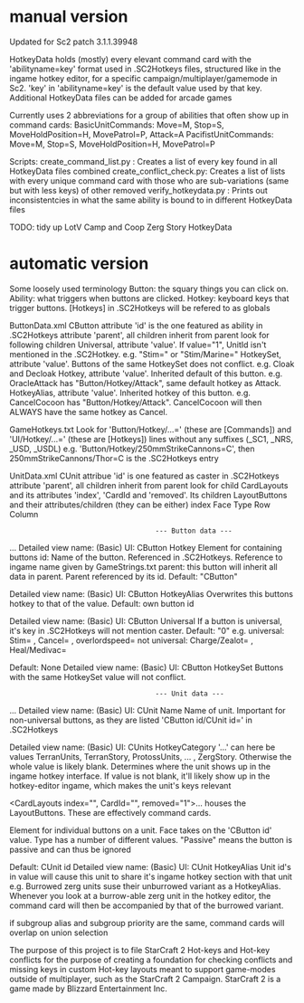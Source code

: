 # manual version
Updated for Sc2 patch 3.1.1.39948

HotkeyData holds (mostly) every elevant command card with the 'abilityname=key' format used in .SC2Hotkeys files, structured like in the ingame hotkey editor, for a specific campaign/multiplayer/gamemode in Sc2.
'key' in 'abilityname=key' is the default value used by that key. 
Additional HotkeyData files can be added for arcade games

Currently uses 2 abbreviations for a group of abilities that often show up in command cards:
BasicUnitCommands: Move=M, Stop=S, MoveHoldPosition=H, MovePatrol=P, Attack=A
PacifistUnitCommands: Move=M, Stop=S, MoveHoldPosition=H, MovePatrol=P

Scripts:
create_command_list.py	: Creates a list of every key found in all HotkeyData files combined
create_conflict_check.py: Creates a list of lists with every unique command card with those who are sub-variations (same but with less keys) of other removed
verify_hotkeydata.py	: Prints out inconsistentcies in what the same ability is bound to in different HotkeyData files

TODO:
tidy up LotV Camp and Coop Zerg Story HotkeyData


# automatic version
Some loosely used terminology
Button: the squary things you can click on.
Ability: what triggers when buttons are clicked.
Hotkey: keyboard keys that trigger buttons. [Hotkeys] in .SC2Hotkeys will be refered to as globals

ButtonData.xml
	CButton attribute 'id' is the one featured as ability in .SC2Hotkeys
	attribute 'parent', all children inherit from parent
	look for following children
		Universal, attribute 'value'. If value="1", UnitId isn't mentioned in the .SC2Hotkey. e.g. "Stim=" or "Stim/Marine="
		HotkeySet, attribute 'value'. Buttons of the same HotkeySet does not conflict. e.g. Cloak and Decloak
		Hotkey, attribute 'value'. Inherited default of this button. e.g. OracleAttack has "Button/Hotkey/Attack", same default hotkey as Attack.
		HotkeyAlias, attribute 'value'. Inherited hotkey of this button. e.g. CancelCocoon has "Button/Hotkey/Attack". CancelCocoon will then ALWAYS have the same hotkey as Cancel.
			
GameHotkeys.txt
	Look for 'Button/Hotkey/...=' (these are [Commands]) and 'UI/Hotkey/...=' (these are [Hotkeys]) lines without any suffixes (_SC1, _NRS, _USD, _USDL)
		e.g. 'Button/Hotkey/250mmStrikeCannons=C', then 250mmStrikeCannons/Thor=C is the .SC2Hotkeys entry
		
UnitData.xml
	CUnit attribue 'id' is one featured as caster in .SC2Hotkeys
	attribute 'parent', all children inherit from parent
	look for child CardLayouts and its attributes 'index', 'CardId and 'removed'. Its children
		LayoutButtons and their attributes/children (they can be either)
			index
			Face
			Type
			Row
			Column

										--- Button data ---
<CButton id="" parent="">...</CButton>												Detailed view name: (Basic) UI: CButton Hotkey
	Element for containing buttons
	id: Name of the button. Referenced in .SC2Hotkeys. Reference to ingame name given by GameStrings.txt
	parent: this button will inherit all data in parent. Parent referenced by its id. Default: "CButton"

<HotkeyAlias value=""/>																Detailed view name: (Basic) UI: CButton HotkeyAlias
	Overwrites this buttons hotkey to that of the value. Default: own button id
		
<Universal value="1"/>																Detailed view name: (Basic) UI: CButton Universal
	If a button is universal, it's key in .SC2Hotkeys will not mention caster. Default: "0"
	e.g. 	universal: Stim= , Cancel= , overlordspeed=
		not universal: Charge/Zealot= , Heal/Medivac=

<HotkeySet value=""/>		Default: None											Detailed view name: (Basic) UI: CButton HotkeySet
	Buttons with the same HotkeySet value will not conflict.
	
										--- Unit data ---
<CUnit id="" parent="">...</CUnit>													Detailed view name: (Basic) UI: CUnit Name
	Name of unit. Important for non-universal buttons, as they are listed 'CButton id/CUnit id=' in .SC2Hotkeys

<HotkeyCategory value="Unit/Category/..."/>											Detailed view name: (Basic) UI: CUnits HotkeyCategory
	'...' can here be values TerranUnits, TerranStory, ProtossUnits, ... , ZergStory. Otherwise the whole value is likely blank.
	Determines where the unit shows up in the ingame hotkey interface. If value is not blank, it'll likely show up in the hotkey-editor ingame, which makes the unit's keys relevant

<CardLayouts index="", CardId="", removed="1">...	</CardLayouts>
	houses the LayoutButtons. These are effectively command cards.

<LayoutButtons Face="" Type=""/>
	Element for individual buttons on a unit. Face takes on the 'CButton id' value. Type has a number of different values. "Passive" means the button is passive and can thus be ignored

<HotkeyAlias value=""/>		Default: CUnit id										Detailed view name: (Basic) UI: CUnit HotkeyAlias
	Unit id's in value will cause this unit to share it's ingame hotkey section with that unit
	e.g.	Burrowed zerg units suse their unburrowed variant as a HotkeyAlias. 
			Whenever you look at a burrow-able zerg unit in the hotkey editor, 
			the command card will then be accompanied by that of the burrowed variant.

if subgroup alias and subgroup priority are the same, command cards will overlap on union selection

The purpose of this project is to file StarCraft 2 Hot-keys and Hot-key conflicts for the purpose of creating a 
foundation for checking conflicts and missing keys in custom Hot-key layouts meant to support game-modes outside 
of multiplayer, such as the StarCraft 2 Campaign.
StarCraft 2 is a game made by Blizzard Entertainment Inc.
		